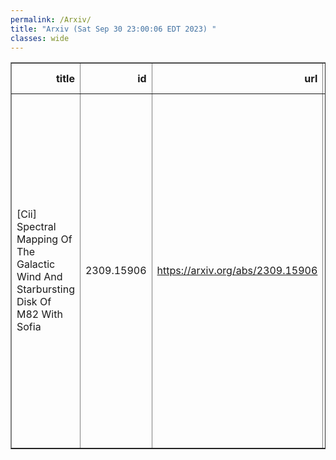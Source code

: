 ```yaml
---
permalink: /Arxiv/
title: "Arxiv (Sat Sep 30 23:00:06 EDT 2023) "
classes: wide
---
```

<table border="1" class="dataframe">
  <thead>
    <tr style="text-align: right;">
      <th>title</th>
      <th>id</th>
      <th>url</th>
      <th>authors</th>
      <th>Local Authors</th>
    </tr>
  </thead>
  <tbody>
    <tr>
      <td>[Cii] Spectral Mapping Of The Galactic Wind And Starbursting Disk Of M82   With Sofia</td>
      <td>2309.15906</td>
      <td><a href="https://arxiv.org/abs/2309.15906" target="_blank">https://arxiv.org/abs/2309.15906</a></td>
      <td>Rebecca C. Levy, Alberto D. Bolatto, Elizabeth Tarantino, Adam K. Leroy, Lee Armus, Kimberly L. Emig, Rodrigo Herrera-Camus, Daniel P. Marrone, Elisabeth Mills, Oliver Ricken, Juergen Stutzki, Sylvain Veilleux, Fabian Walter</td>
      <td>Adam Leroy</td>
    </tr>
  </tbody>
</table>